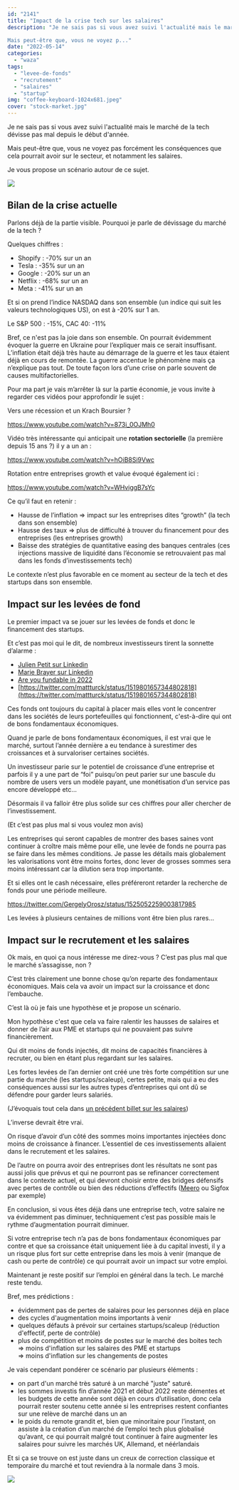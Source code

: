 ```yaml
---
id: "2141"
title: "Impact de la crise tech sur les salaires"
description: "Je ne sais pas si vous avez suivi l'actualité mais le marché de la tech dévisse pas mal depuis le début d'année. 

Mais peut-être que, vous ne voyez p..."
date: "2022-05-14"
categories: 
  - "waza"
tags: 
  - "levee-de-fonds"
  - "recrutement"
  - "salaires"
  - "startup"
img: "coffee-keyboard-1024x681.jpeg"
cover: "stock-market.jpg"
---
```


Je ne sais pas si vous avez suivi l'actualité mais le marché de la tech dévisse pas mal depuis le début d'année. 

Mais peut-être que, vous ne voyez pas forcément les conséquences que cela pourrait avoir sur le secteur, et notamment les salaires.

Je vous propose un scénario autour de ce sujet.

[![](/images/coffee-keyboard-1024x681.jpeg)](https://ajimoti.com/wp-content/uploads/2022/05/coffee-keyboard.jpeg)

## Bilan de la crise actuelle

Parlons déjà de la partie visible. Pourquoi je parle de dévissage du marché de la tech ?

Quelques chiffres :

- Shopify : -70% sur un an
- Tesla : -35% sur un an
- Google : -20% sur un an
- Netflix : -68% sur un an
- Meta : -41% sur un an

Et si on prend l’indice NASDAQ dans son ensemble (un indice qui suit les valeurs technologiques US), on est à -20% sur 1 an. 

Le S&P 500 : -15%, CAC 40: -11%

Bref, ce n'est pas la joie dans son ensemble. On pourrait évidemment évoquer la guerre en Ukraine pour l’expliquer mais ce serait insuffisant. L’inflation était déjà très haute au démarrage de la guerre et les taux étaient déjà en cours de remontée. La guerre accentue le phénomène mais ça n’explique pas tout. De toute façon lors d’une crise on parle souvent de causes multifactorielles.

Pour ma part je vais m’arrêter là sur la partie économie, je vous invite à regarder ces vidéos pour approfondir le sujet :

Vers une récession et un Krach Boursier ?

https://www.youtube.com/watch?v=873i_0OJMh0

Vidéo très intéressante qui anticipait une **rotation sectorielle** (la première depuis 15 ans ?) il y a un an :

https://www.youtube.com/watch?v=hOiB8Si9Vwc

Rotation entre entreprises growth et value évoqué également ici : 

https://www.youtube.com/watch?v=WHviggB7sYc

Ce qu’il faut en retenir :

- Hausse de l’inflation => impact sur les entreprises dites “growth” (la tech dans son ensemble)
- Hausse des taux => plus de difficulté à trouver du financement pour des entreprises (les entreprises growth)
- Baisse des stratégies de quantitative easing des banques centrales (ces injections massive de liquidité dans l’économie se retrouvaient pas mal dans les fonds d’investissements tech)

Le contexte n’est plus favorable en ce moment au secteur de la tech et des startups dans son ensemble. 

## Impact sur les levées de fond

Le premier impact va se jouer sur les levées de fonds et donc le financement des startups. 

Et c’est pas moi qui le dit, de nombreux investisseurs tirent la sonnette d’alarme :

- [Julien Petit sur Linkedin](https://www.linkedin.com/posts/julien-petit-44557316_vc-startup-ipo-activity-6929435380534403072-dHY3)
- [Marie Brayer sur Linkedin](https://www.linkedin.com/feed/update/urn%3Ali%3Aactivity%3A6925430324617224192/)
- [Are you fundable in 2022](https://www.saastr.com/are-you-fundable-in-2022-just-ask-your-existing-investors-ask-them/) 
- [https://twitter.com/mattturck/status/1519801657344802818](https://twitter.com/mattturck/status/1519801657344802818)

Ces fonds ont toujours du capital à placer mais elles vont le concentrer dans les sociétés de leurs portefeuilles qui fonctionnent, c'est-à-dire qui ont de bons fondamentaux économiques.

Quand je parle de bons fondamentaux économiques, il est vrai que le marché, surtout l’année dernière a eu tendance à surestimer des croissances et à survaloriser certaines sociétés.

Un investisseur parie sur le potentiel de croissance d’une entreprise et parfois il y a une part de “foi” puisqu’on peut parier sur une bascule du nombre de users vers un modèle payant, une monétisation d’un service pas encore développé etc…

Désormais il va falloir être plus solide sur ces chiffres pour aller chercher de l’investissement.

(Et c’est pas plus mal si vous voulez mon avis)

Les entreprises qui seront capables de montrer des bases saines vont continuer à croître mais même pour elle, une levée de fonds ne pourra pas se faire dans les mêmes conditions. Je passe les détails mais globalement les valorisations vont être moins fortes, donc lever de grosses sommes sera moins intéressant car la dilution sera trop importante.

Et si elles ont le cash nécessaire, elles préféreront retarder la recherche de fonds pour une période meilleure.

https://twitter.com/GergelyOrosz/status/1525052259003817985

Les levées à plusieurs centaines de millions vont être bien plus rares…

## Impact sur le recrutement et les salaires

Ok mais, en quoi ça nous intéresse me direz-vous ? C’est pas plus mal que le marché s’assagisse, non ?

C’est très clairement une bonne chose qu’on reparte des fondamentaux économiques. Mais cela va avoir un impact sur la croissance et donc l’embauche. 

C’est là où je fais une hypothèse et je propose un scénario.

Mon hypothèse c'est que cela va faire ralentir les hausses de salaires et donner de l’air aux PME et startups qui ne pouvaient pas suivre financièrement. 

Qui dit moins de fonds injectés, dit moins de capacités financières à recruter, ou bien en étant plus regardant sur les salaires. 

Les fortes levées de l’an dernier ont créé une très forte compétition sur une partie du marché (les startups/scaleup), certes petite, mais qui a eu des conséquences aussi sur les autres types d’entreprises qui ont dû se défendre pour garder leurs salariés.

(J’évoquais tout cela dans [un précédent billet sur les salaires](https://ajimoti.com/2021/07/06/les-salaires-dans-la-tech/comment-page-1/))

L’inverse devrait être vrai. 

On risque d’avoir d’un côté des sommes moins importantes injectées donc moins de croissance à financer. L’essentiel de ces investissements allaient dans le recrutement et les salaires.

De l’autre on pourra avoir des entreprises dont les résultats ne sont pas aussi jolis que prévus et qui ne pourront pas se refinancer correctement dans le contexte actuel, et qui devront choisir entre des bridges défensifs avec pertes de contrôle ou bien des réductions d’effectifs ([Meero](https://www.challenges.fr/entreprise/la-licorne-meero-le-uber-de-la-photo-a-licencie-pres-de-50-de-ses-effectifs_812527) ou Sigfox par exemple)

En conclusion, si vous êtes déjà dans une entreprise tech, votre salaire ne va évidemment pas diminuer, techniquement c’est pas possible mais le rythme d’augmentation pourrait diminuer.

Si votre entreprise tech n’a pas de bons fondamentaux économiques par contre et que sa croissance était uniquement liée à du capital investi, il y a un risque plus fort sur cette entreprise dans les mois à venir (manque de cash ou perte de contrôle) ce qui pourrait avoir un impact sur votre emploi. 

Maintenant je reste positif sur l’emploi en général dans la tech. Le marché reste tendu. 

Bref, mes prédictions :

- évidemment pas de pertes de salaires pour les personnes déjà en place
- des cycles d'augmentation moins importants à venir
- quelques défauts à prévoir sur certaines startups/scaleup (réduction d'effectif, perte de contrôle)
- plus de compétition et moins de postes sur le marché des boites tech  
    \=> moins d'inflation sur les salaires des PME et startups  
    \=> moins d'inflation sur les changements de postes

Je vais cependant pondérer ce scénario par plusieurs éléments :

- on part d'un marché très saturé à un marché "juste" saturé.
- les sommes investis fin d’année 2021 et début 2022 reste démentes et les budgets de cette année sont déjà en cours d’utilisation, donc cela pourrait rester soutenu cette année si les entreprises restent confiantes sur une relève de marché dans un an
- le poids du remote grandit et, bien que minoritaire pour l’instant, on assiste à la création d’un marché de l’emploi tech plus globalisé qu’avant, ce qui pourrait malgré tout continuer à faire augmenter les salaires pour suivre les marchés UK, Allemand, et néérlandais

Et si ça se trouve on est juste dans un creux de correction classique et temporaire du marché et tout reviendra à la normale dans 3 mois. 

[![](/images/crisis.png)](https://ajimoti.com/wp-content/uploads/2022/05/crisis.png)
